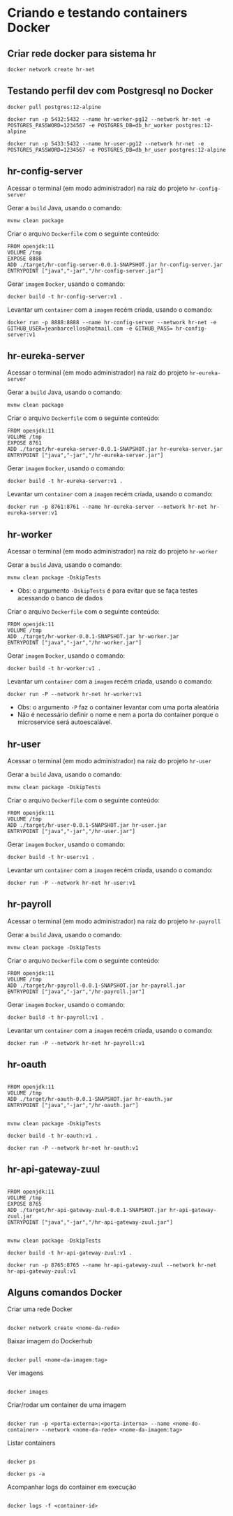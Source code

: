 # Criando e testando containers Docker

## Criar rede docker para sistema hr

```
docker network create hr-net
```

## Testando perfil dev com Postgresql no Docker

```
docker pull postgres:12-alpine

docker run -p 5432:5432 --name hr-worker-pg12 --network hr-net -e POSTGRES_PASSWORD=1234567 -e POSTGRES_DB=db_hr_worker postgres:12-alpine

docker run -p 5433:5432 --name hr-user-pg12 --network hr-net -e POSTGRES_PASSWORD=1234567 -e POSTGRES_DB=db_hr_user postgres:12-alpine
```

## hr-config-server

Acessar o terminal (em modo administrador) na raiz do projeto `hr-config-server`

Gerar a `build` Java, usando o comando:

```
mvnw clean package
```

Criar o arquivo `Dockerfile` com o seguinte conteúdo:

```
FROM openjdk:11
VOLUME /tmp
EXPOSE 8888
ADD ./target/hr-config-server-0.0.1-SNAPSHOT.jar hr-config-server.jar
ENTRYPOINT ["java","-jar","/hr-config-server.jar"]
```

Gerar `imagem` `Docker`, usando o comando:

```
docker build -t hr-config-server:v1 .
```

Levantar um `container` com a `imagem` recém criada, usando o comando:

```
docker run -p 8888:8888 --name hr-config-server --network hr-net -e GITHUB_USER=jeanbarcellos@hotmail.com -e GITHUB_PASS= hr-config-server:v1
```

## hr-eureka-server

Acessar o terminal (em modo administrador) na raiz do projeto `hr-eureka-server`

Gerar a `build` Java, usando o comando:

```
mvnw clean package
```

Criar o arquivo `Dockerfile` com o seguinte conteúdo:

```
FROM openjdk:11
VOLUME /tmp
EXPOSE 8761
ADD ./target/hr-eureka-server-0.0.1-SNAPSHOT.jar hr-eureka-server.jar
ENTRYPOINT ["java","-jar","/hr-eureka-server.jar"]
```

Gerar `imagem` `Docker`, usando o comando:

```
docker build -t hr-eureka-server:v1 .
```

Levantar um `container` com a `imagem` recém criada, usando o comando:

```
docker run -p 8761:8761 --name hr-eureka-server --network hr-net hr-eureka-server:v1
```

## hr-worker

Acessar o terminal (em modo administrador) na raiz do projeto `hr-worker`

Gerar a `build` Java, usando o comando:

```
mvnw clean package -DskipTests
```

- Obs: o argumento `-DskipTests` é para evitar que se faça testes acessando o banco de dados

Criar o arquivo `Dockerfile` com o seguinte conteúdo:

```
FROM openjdk:11
VOLUME /tmp
ADD ./target/hr-worker-0.0.1-SNAPSHOT.jar hr-worker.jar
ENTRYPOINT ["java","-jar","/hr-worker.jar"]
```

Gerar `imagem` `Docker`, usando o comando:

```
docker build -t hr-worker:v1 .
```

Levantar um `container` com a `imagem` recém criada, usando o comando:

```
docker run -P --network hr-net hr-worker:v1
```

- Obs: o argumento `-P` faz o container levantar com uma porta aleatória
- Não é necessário definir o nome e nem a porta do container porque o microservice será autoescalável.

## hr-user

Acessar o terminal (em modo administrador) na raiz do projeto `hr-user`

Gerar a `build` Java, usando o comando:

```
mvnw clean package -DskipTests
```

Criar o arquivo `Dockerfile` com o seguinte conteúdo:

```
FROM openjdk:11
VOLUME /tmp
ADD ./target/hr-user-0.0.1-SNAPSHOT.jar hr-user.jar
ENTRYPOINT ["java","-jar","/hr-user.jar"]
```

Gerar `imagem` `Docker`, usando o comando:

```
docker build -t hr-user:v1 .
```

Levantar um `container` com a `imagem` recém criada, usando o comando:

```
docker run -P --network hr-net hr-user:v1
```

## hr-payroll

Acessar o terminal (em modo administrador) na raiz do projeto `hr-payroll`

Gerar a `build` Java, usando o comando:

```
mvnw clean package -DskipTests
```

Criar o arquivo `Dockerfile` com o seguinte conteúdo:

```
FROM openjdk:11
VOLUME /tmp
ADD ./target/hr-payroll-0.0.1-SNAPSHOT.jar hr-payroll.jar
ENTRYPOINT ["java","-jar","/hr-payroll.jar"]
```

Gerar `imagem` `Docker`, usando o comando:

```
docker build -t hr-payroll:v1 .
```

Levantar um `container` com a `imagem` recém criada, usando o comando:

```
docker run -P --network hr-net hr-payroll:v1

```

## hr-oauth

```

FROM openjdk:11
VOLUME /tmp
ADD ./target/hr-oauth-0.0.1-SNAPSHOT.jar hr-oauth.jar
ENTRYPOINT ["java","-jar","/hr-oauth.jar"]

```

```

mvnw clean package -DskipTests

docker build -t hr-oauth:v1 .

docker run -P --network hr-net hr-oauth:v1

```

## hr-api-gateway-zuul

```

FROM openjdk:11
VOLUME /tmp
EXPOSE 8765
ADD ./target/hr-api-gateway-zuul-0.0.1-SNAPSHOT.jar hr-api-gateway-zuul.jar
ENTRYPOINT ["java","-jar","/hr-api-gateway-zuul.jar"]

```

```

mvnw clean package -DskipTests

docker build -t hr-api-gateway-zuul:v1 .

docker run -p 8765:8765 --name hr-api-gateway-zuul --network hr-net hr-api-gateway-zuul:v1

```

## Alguns comandos Docker

Criar uma rede Docker

```

docker network create <nome-da-rede>

```

Baixar imagem do Dockerhub

```

docker pull <nome-da-imagem:tag>

```

Ver imagens

```

docker images

```

Criar/rodar um container de uma imagem

```

docker run -p <porta-externa>:<porta-interna> --name <nome-do-container> --network <nome-da-rede> <nome-da-imagem:tag>

```

Listar containers

```

docker ps

docker ps -a

```

Acompanhar logs do container em execução

```

docker logs -f <container-id>

```

```

```
